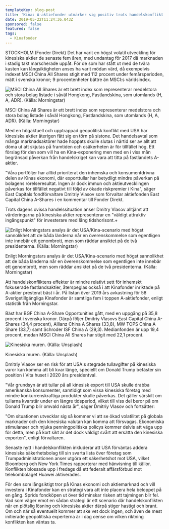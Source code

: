 ```yaml
---
templateKey: blog-post
title: 'Kina: A-aktiefonder utmärker sig positiv trots handelskonflikt'
date: 2019-05-22T11:24:36.043Z
sponsored: false
featured: false
tags:
  - Kinafonder
---
```

STOCKHOLM (Fonder Direkt) Det har varit en högst volatil utveckling för kinesiska aktier de senaste fem åren, med undantag för 2017 då marknaden i stadig takt marscherade uppåt. För de som har stått ut med de tvära kasten kan långsiktigheten anses ha varit mödan värd, då exempelvis indexet MSCI China All Shares stigit med 112 procent under femårsperioden, mätt i svenska kronor; 9 procentenheter bättre än MSCI:s världsindex.

![MSCI China All Shares är ett brett index som representerar medelstora och stora bolag listade i såväl Hongkong, Fastlandskina, som utomlands (H, A, ADR). (Källa: Morningstar)](/img/kina22maj.png)

<span class="image-caption">MSCI China All Shares är ett brett index som representerar medelstora och stora bolag listade i såväl Hongkong, Fastlandskina, som utomlands (H, A, ADR). (Källa: Morningstar)</span>

Med en högaktuell och upptrappad geopolitisk konflikt med USA har kinesiska aktier återigen fått sig en törn på sistone. Det handelsavtal som många marknadsaktörer hade hoppats skulle slutas i närtid ser av allt att döma ut att skjutas på framtiden och osäkerheten är för tillfället hög. Ett förslag för den som vill ha en Kina-exponering men med en i viss mån begränsad påverkan från handelskriget kan vara att titta på fastlandets A-aktier.



"Våra portföljer har alltid prioriterat den inhemska och konsumentdrivna delen av Kinas ekonomi, där exporttullar har betydligt mindre påverkan på bolagens rörelseresultat. Ingen är dock immun och aktieutvecklingen påverkas för tillfället negativt till följd av ökade riskpremier i Kina", säger East Capitals fondförvaltare Dmitriy Vlasov som förvaltar aktiefonden East Capital China A-Shares i en kommentar till Fonder Direkt.



Trots dagens ovissa handelssituation anser Dmitry Vlasov alltjämt att värderingarna på kinesiska aktier representerar en "väldigt attraktiv ingångspunkt" för investerare med lång tidshorisont.+

![Enligt Morningstars analys är det USA/Kina-scenario med högst sannolikhet att de båda länderna når en överenskommelse som egentligen inte innebär ett genombrott, men som räddar ansiktet på de två presidenterna. (Källa: Morningstar)](/img/kina22maj2.png)

<span class="image-caption">Enligt Morningstars analys är det USA/Kina-scenario med högst sannolikhet att de båda länderna når en överenskommelse som egentligen inte innebär ett genombrott, men som räddar ansiktet på de två presidenterna. (Källa: Morningstar)</span>

Att handelskonfliktens effekter är mindre relativt sett för inhemskt fokuserade fastlandsaktier, återspeglas också i att Kinafonder inriktade på A-aktier presterat bäst i år. På listan över 2019 års avkastning för 58 Sverigetillgängliga Kinafonder är samtliga fem i toppen A-aktiefonder, enligt statistik från Morningstar.



Bäst har BGF China A-Share Opportunities gått, med en uppgång på 35,8 procent i svenska kronor. Därpå följer Dmitriy Vlasovs East Capital China A-Shares (34,4 procent), Allianz China A Shares (33,8), MW TOPS China A Share (33,7) samt Schroder ISF China A (29,3). Medianfonden är upp 19,4 procent, medan MSCI China All Shares har stigit med 22,1 procent.

![Kinesiska muren. (Källa: Unsplash)](/img/kina22maj3.png)

<span class="image-caption">Kinesiska muren. (Källa: Unsplash)</span>

Dmitriy Vlasov ser en risk för att USA:s stegrade tullavgifter på kinesiska varor kan komma att bli kvar länge, speciellt om Donald Trump befäster sin position i Vita huset i 2020 års presidentval.



"Vår grundsyn är att tullar på all kinesisk export till USA skulle drabba amerikanska konsumenter, samtidigt som vissa kinesiska företag med mindre konkurrenskraftiga produkter skulle påverkas. Det gäller särskilt om tullarna kvarstår under en längre tidsperiod, vilket till viss del beror på om Donald Trump blir omvald nästa år", säger Dmitriy Vlasov och fortsätter:



"Om situationen utvecklar sig så kommer vi att se ökad volatilitet på globala marknader och den kinesiska valutan kan komma att försvagas. Ekonomiska stimulanser och mjuka penningpolitiska policys kommer delvis att väga upp för detta, men på kort sikt är det dock väldigt svårt att ersätta den kinesiska exporten", enligt förvaltaren.



Senaste nytt i handelskonflikten inkluderar att USA förväntas addera kinesiska säkerhetsbolag till sin svarta lista över företag som Trumpadministrationen anser utgöra ett säkerhetshot mot USA, vilket Bloomberg och New York Times rapporterar med hänvisning till källor. Konflikten blossade upp i fredags då ett federalt affärsförbud mot telekombolaget Huawei aktiverades.



För den som långsiktigt tror på Kinas ekonomi och aktiemarknad och vill investera i Kinafonder kan en strategi vara att inte placera hela beloppet på en gång. Sprids fondköpen ut över tid minskar risken att tajmingen blir fel. Vad som väger emot en sådan strategi är ett scenario där handelskonflikten når en plötslig lösning och kinesiska aktier därpå stiger hastigt och brant. Om och när så eventuellt kommer att ske vet dock ingen, och även de mest initierade geopolitiska experterna är i dag oense om vilken riktning konflikten kan väntas ta.
